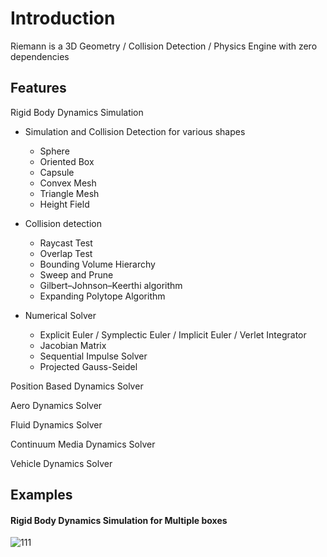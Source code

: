 # Introduction

Riemann is a 3D Geometry / Collision Detection / Physics Engine with zero dependencies

## Features

Rigid Body Dynamics Simulation

* Simulation and Collision Detection for various shapes
    * Sphere
    * Oriented Box
    * Capsule
    * Convex Mesh
    * Triangle Mesh
    * Height Field

* Collision detection
    * Raycast Test
    * Overlap Test
    * Bounding Volume Hierarchy
    * Sweep and Prune
    * Gilbert–Johnson–Keerthi algorithm
    * Expanding Polytope Algorithm
    
* Numerical Solver
    * Explicit Euler / Symplectic Euler / Implicit Euler / Verlet Integrator
    * Jacobian Matrix
    * Sequential Impulse Solver
    * Projected Gauss-Seidel

Position Based Dynamics Solver

Aero Dynamics Solver

Fluid Dynamics Solver

Continuum Media Dynamics Solver

Vehicle Dynamics Solver


## Examples

#### Rigid Body Dynamics Simulation for Multiple boxes

![111](https://user-images.githubusercontent.com/29682318/179689750-4481183e-54a8-4777-a36c-04a562a538bf.jpg)

